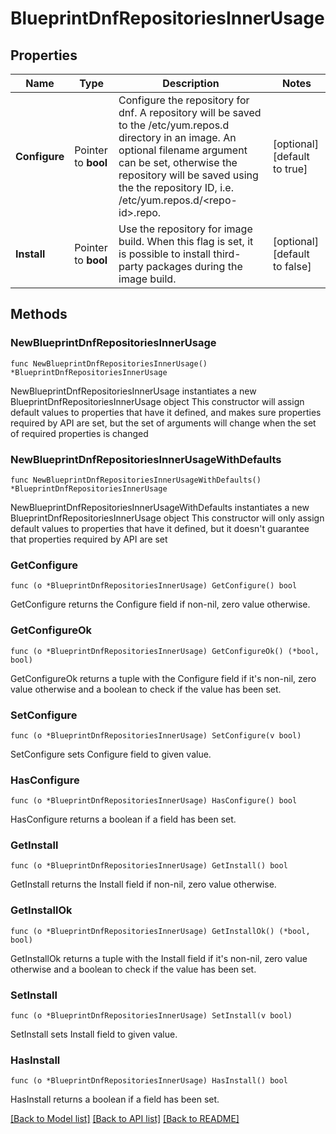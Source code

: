 # BlueprintDnfRepositoriesInnerUsage

## Properties

Name | Type | Description | Notes
------------ | ------------- | ------------- | -------------
**Configure** | Pointer to **bool** | Configure the repository for dnf.  A repository will be saved to the /etc/yum.repos.d directory in an image. An optional filename argument can be set, otherwise the repository will be saved using the the repository ID, i.e. /etc/yum.repos.d/&lt;repo-id&gt;.repo. | [optional] [default to true]
**Install** | Pointer to **bool** | Use the repository for image build.  When this flag is set, it is possible to install third-party packages during the image build. | [optional] [default to false]

## Methods

### NewBlueprintDnfRepositoriesInnerUsage

`func NewBlueprintDnfRepositoriesInnerUsage() *BlueprintDnfRepositoriesInnerUsage`

NewBlueprintDnfRepositoriesInnerUsage instantiates a new BlueprintDnfRepositoriesInnerUsage object
This constructor will assign default values to properties that have it defined,
and makes sure properties required by API are set, but the set of arguments
will change when the set of required properties is changed

### NewBlueprintDnfRepositoriesInnerUsageWithDefaults

`func NewBlueprintDnfRepositoriesInnerUsageWithDefaults() *BlueprintDnfRepositoriesInnerUsage`

NewBlueprintDnfRepositoriesInnerUsageWithDefaults instantiates a new BlueprintDnfRepositoriesInnerUsage object
This constructor will only assign default values to properties that have it defined,
but it doesn't guarantee that properties required by API are set

### GetConfigure

`func (o *BlueprintDnfRepositoriesInnerUsage) GetConfigure() bool`

GetConfigure returns the Configure field if non-nil, zero value otherwise.

### GetConfigureOk

`func (o *BlueprintDnfRepositoriesInnerUsage) GetConfigureOk() (*bool, bool)`

GetConfigureOk returns a tuple with the Configure field if it's non-nil, zero value otherwise
and a boolean to check if the value has been set.

### SetConfigure

`func (o *BlueprintDnfRepositoriesInnerUsage) SetConfigure(v bool)`

SetConfigure sets Configure field to given value.

### HasConfigure

`func (o *BlueprintDnfRepositoriesInnerUsage) HasConfigure() bool`

HasConfigure returns a boolean if a field has been set.

### GetInstall

`func (o *BlueprintDnfRepositoriesInnerUsage) GetInstall() bool`

GetInstall returns the Install field if non-nil, zero value otherwise.

### GetInstallOk

`func (o *BlueprintDnfRepositoriesInnerUsage) GetInstallOk() (*bool, bool)`

GetInstallOk returns a tuple with the Install field if it's non-nil, zero value otherwise
and a boolean to check if the value has been set.

### SetInstall

`func (o *BlueprintDnfRepositoriesInnerUsage) SetInstall(v bool)`

SetInstall sets Install field to given value.

### HasInstall

`func (o *BlueprintDnfRepositoriesInnerUsage) HasInstall() bool`

HasInstall returns a boolean if a field has been set.


[[Back to Model list]](../README.md#documentation-for-models) [[Back to API list]](../README.md#documentation-for-api-endpoints) [[Back to README]](../README.md)


